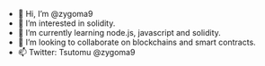 - 👋 Hi, I’m @zygoma9
- 👀 I’m interested in solidity.
- 🌱 I’m currently learning node.js, javascript and solidity.
- 💞️ I’m looking to collaborate on blockchains and smart contracts.
- 📫 Twitter: Tsutomu @zygoma9

<!---
zygoma9/zygoma9 is a ✨ special ✨ repository because its `README.md` (this file) appears on your GitHub profile.
You can click the Preview link to take a look at your changes.
--->
